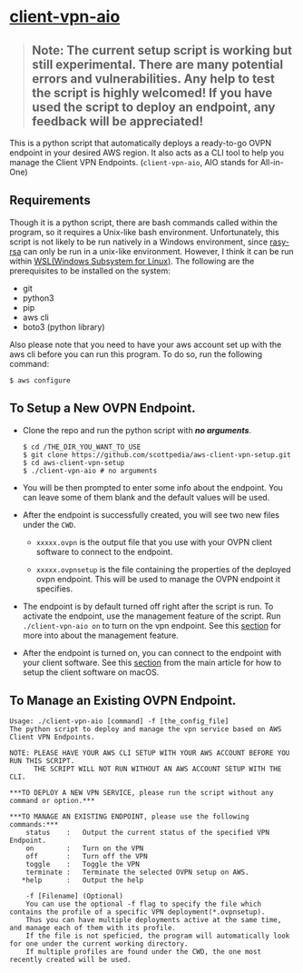 # [client-vpn-aio](../client-vpn-aio)

> ## Note: The current setup script is working but still experimental. There are many potential errors and vulnerabilities. Any help to test the script is highly welcomed! If you have used the script to deploy an endpoint, any feedback will be appreciated!

This is a python script that automatically deploys a ready-to-go OVPN endpoint in your desired AWS region. It also acts as a CLI tool to help you manage the Client VPN Endpoints. (`client-vpn-aio`, AIO stands for All-in-One)

## Requirements

Though it is a python script, there are bash commands called within the program, so it requires a Unix-like bash environment. Unfortunately, this script is not likely to be run natively in a Windows environment, since [rasy-rsa](https://github.com/openvpn/easy-rsa) can only be run in a unix-like environment. However, I think it can be run within [WSL(Windows Subsystem for Linux)](https://docs.microsoft.com/en-us/windows/wsl). The following are the prerequisites to be installed on the system:

- git
- python3
- pip
- aws cli
- boto3 (python library)

Also please note that you need to have your aws account set up with the aws cli before you can run this program. To do so, run the following command:
```shell
$ aws configure
```

## To Setup a New OVPN Endpoint.

- Clone the repo and run the python script with ***no arguments***.
    
    ```shell
    $ cd /THE_DIR_YOU_WANT_TO_USE
    $ git clone https://github.com/scottpedia/aws-client-vpn-setup.git
    $ cd aws-client-vpn-setup
    $ ./client-vpn-aio # no arguments
    ```

- You will be then prompted to enter some info about the endpoint. You can leave some of them blank and the default values will be used.

- After the endpoint is successfully created, you will see two new files under the `CWD`.

    - `xxxxx.ovpn` is the output file that you use with your OVPN client software to connect to the endpoint.

    - `xxxxx.ovpnsetup` is the file containing the properties of the deployed ovpn endpoint. This will be used to manage the OVPN endpoint it specifies.

- The endpoint is by default turned off right after the script is run. To activate the endpoint, use the management feature of the script. Run `./client-vpn-aio on` to turn on the vpn endpoint. See this [section](#To-manage-an-existing-OVPN-endpoint) for more into about the management feature.

- After the endpoint is turned on, you can connect to the endpoint with your client software. See this [section](../README.md#how-to-set-up-the-client-for-the-vpn-server) from the main article for how to setup the client software on macOS.

## To Manage an Existing OVPN Endpoint.

```
Usage: ./client-vpn-aio [command] -f [the_config_file]
The python script to deploy and manage the vpn service based on AWS Client VPN Endpoints.

NOTE: PLEASE HAVE YOUR AWS CLI SETUP WITH YOUR AWS ACCOUNT BEFORE YOU RUN THIS SCRIPT.
      THE SCRIPT WILL NOT RUN WITHOUT AN AWS ACCOUNT SETUP WITH THE CLI.

***TO DEPLOY A NEW VPN SERVICE, please run the script without any command or option.***

***TO MANAGE AN EXISTING ENDPOINT, please use the following commands:***
    status    :   Output the current status of the specified VPN Endpoint.
    on        :   Turn on the VPN
    off       :   Turn off the VPN
    toggle    :   Toggle the VPN
    terminate :   Terminate the selected OVPN setup on AWS.
   *help      :   Output the help

    -f [Filename] (Optional)
    You can use the optional -f flag to specify the file which contains the profile of a specific VPN deployment(*.ovpnsetup).
    Thus you can have multiple deployments active at the same time, and manage each of them with its profile.
    If the file is not speficied, the program will automatically look for one under the current working directory.
    If multiple profiles are found under the CWD, the one most recently created will be used.
```
